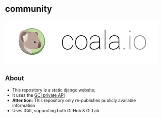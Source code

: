 # community

![Header](/docs/_static/images/header.png)

## About

* This repository is a static django website;
* It uses the [GCI private API](https://developers.google.com/open-source/gci/resources/downloads/TaskAPISpec.pdf)
* __Attention:__ This repository only re-publishes publicly available information
* Uses IGitt, supporting both GitHub & GitLab
